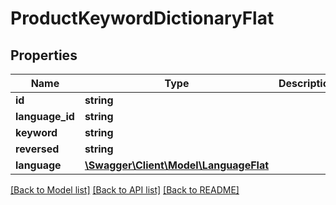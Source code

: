 # ProductKeywordDictionaryFlat

## Properties
Name | Type | Description | Notes
------------ | ------------- | ------------- | -------------
**id** | **string** |  | [optional] 
**language_id** | **string** |  | 
**keyword** | **string** |  | 
**reversed** | **string** |  | [optional] 
**language** | [**\Swagger\Client\Model\LanguageFlat**](LanguageFlat.md) |  | [optional] 

[[Back to Model list]](../../README.md#documentation-for-models) [[Back to API list]](../../README.md#documentation-for-api-endpoints) [[Back to README]](../../README.md)

